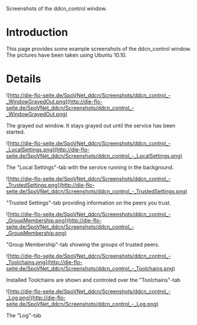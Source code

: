 Screenshots of the ddcn\_control window.

# Introduction #
This page provides some example screenshots of the ddcn\_control window.
The pictures have been taken using Ubuntu 10.10.


# Details #

![http://die-flo-seite.de/SpoVNet_ddcn/Screenshots/ddcn_control_-_WindowGrayedOut.png](http://die-flo-seite.de/SpoVNet_ddcn/Screenshots/ddcn_control_-_WindowGrayedOut.png)

The grayed out window. It stays grayed out until the service has been started.


![http://die-flo-seite.de/SpoVNet_ddcn/Screenshots/ddcn_control_-_LocalSettings.png](http://die-flo-seite.de/SpoVNet_ddcn/Screenshots/ddcn_control_-_LocalSettings.png)

The "Local Settings"-tab with the service running in the background.


![http://die-flo-seite.de/SpoVNet_ddcn/Screenshots/ddcn_control_-_TrustedSettings.png](http://die-flo-seite.de/SpoVNet_ddcn/Screenshots/ddcn_control_-_TrustedSettings.png)

"Trusted Settings"-tab providing information on the peers you trust.


![http://die-flo-seite.de/SpoVNet_ddcn/Screenshots/ddcn_control_-_GroupMembership.png](http://die-flo-seite.de/SpoVNet_ddcn/Screenshots/ddcn_control_-_GroupMembership.png)

"Group Membership"-tab showing the groups of trusted peers.


![http://die-flo-seite.de/SpoVNet_ddcn/Screenshots/ddcn_control_-_Toolchains.png](http://die-flo-seite.de/SpoVNet_ddcn/Screenshots/ddcn_control_-_Toolchains.png)

Installed Toolchains are shown and controled over the "Toolchains"-tab


![http://die-flo-seite.de/SpoVNet_ddcn/Screenshots/ddcn_control_-_Log.png](http://die-flo-seite.de/SpoVNet_ddcn/Screenshots/ddcn_control_-_Log.png)

The "Log"-tab
